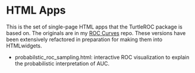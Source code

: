 # HTML Apps

This is the set of single-page HTML apps that the TurtleROC package is based on. The originals are in my [ROC Curves](https://github.com/rmhorton/ROC_curves) repo. These versions have been extensively refactored in preparation for making them into HTMLwidgets.

* probabilstic_roc_sampling.html: interactive ROC visualization to explain the probabilistic interpretation of AUC.
